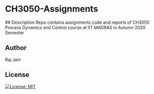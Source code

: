 # CH3050-Assignments
<meta name="google-site-verification" content="KUJO5KX5Oys8xauBUg3zfdYCbn40k8O-UTPdKo1Z4rg" />
## Description
Repo contains assignments code and reports of CH3050 Process Dynamics and Control course at IIT MADRAS in Autumn 2020 Semester

## Author
Raj Jain

## License
[![License: MIT](https://img.shields.io/badge/License-MIT-yellow.svg)](https://opensource.org/licenses/MIT)
